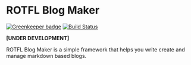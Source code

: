 # ROTFL Blog Maker 

[![Greenkeeper badge](https://badges.greenkeeper.io/phenax/rotfl-blog-maker.svg)](https://greenkeeper.io/)
[![Build Status](https://travis-ci.org/phenax/rotfl-blog-maker.svg?branch=master)](https://travis-ci.org/phenax/rotfl-blog-maker)

**[UNDER DEVELOPMENT]**

ROTFL Blog Maker is a simple framework that helps you write create and manage markdown based blogs.
